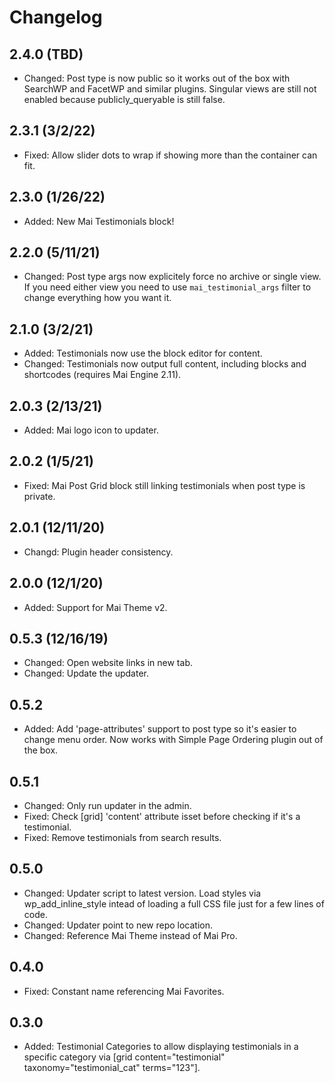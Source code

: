 # Changelog

## 2.4.0 (TBD)
* Changed: Post type is now public so it works out of the box with SearchWP and FacetWP and similar plugins. Singular views are still not enabled because publicly_queryable is still false.

## 2.3.1 (3/2/22)
* Fixed: Allow slider dots to wrap if showing more than the container can fit.

## 2.3.0 (1/26/22)
* Added: New Mai Testimonials block!

## 2.2.0 (5/11/21)
* Changed: Post type args now explicitely force no archive or single view. If you need either view you need to use `mai_testimonial_args` filter to change everything how you want it.

## 2.1.0 (3/2/21)
* Added: Testimonials now use the block editor for content.
* Changed: Testimonials now output full content, including blocks and shortcodes (requires Mai Engine 2.11).

## 2.0.3 (2/13/21)
* Added: Mai logo icon to updater.

## 2.0.2 (1/5/21)
* Fixed: Mai Post Grid block still linking testimonials when post type is private.

## 2.0.1 (12/11/20)
* Changd: Plugin header consistency.

## 2.0.0 (12/1/20)
* Added: Support for Mai Theme v2.

## 0.5.3 (12/16/19)
* Changed: Open website links in new tab.
* Changed: Update the updater.

## 0.5.2
* Added: Add 'page-attributes' support to post type so it's easier to change menu order. Now works with Simple Page Ordering plugin out of the box.

## 0.5.1
* Changed: Only run updater in the admin.
* Fixed: Check [grid] 'content' attribute isset before checking if it's a testimonial.
* Fixed: Remove testimonials from search results.

## 0.5.0
* Changed: Updater script to latest version. Load styles via wp_add_inline_style intead of loading a full CSS file just for a few lines of code.
* Changed: Updater point to new repo location.
* Changed: Reference Mai Theme instead of Mai Pro.

## 0.4.0
* Fixed: Constant name referencing Mai Favorites.

## 0.3.0
* Added: Testimonial Categories to allow displaying testimonials in a specific category via [grid content="testimonial" taxonomy="testimonial_cat" terms="123"].

